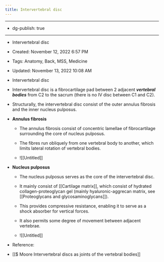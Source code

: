 ```yaml
---
title: Intervertebral disc
---
```


- --

- dg-publish: true

- --

- Intervertebral disc

- Created: November 12, 2022 6:57 PM

- Tags: Anatomy, Back, MSS, Medicine

- Updated: November 13, 2022 10:08 AM

- Intervertebral disc

- Intervertebral disc is a fibrocartilage pad between 2 adjacent *****************vertebral bodies***************** from C2 to the sacrum (there is no IV disc between C1 and C2).

- Structurally, the intervertebral disc consist of the outer annulus fibrosis and the inner nucleus pulposus.

- ******************************Annulus fibrosis******************************
	 - The annulus fibrosis consist of concentric lamellae of fibrocartilage surrounding the core of nucleus pulposus.

	 - The fibres run obliquely from one vertebral body to another, which limits lateral rotation of vertebral bodies.

	 - ![[Untitled]]

- ********************************Nucleus pulposus********************************
	 - The nucleus pulposus serves as the core of the intervertebral disc.

	 - It mainly consist of [[Cartilage matrix]], which consist of hydrated collagen-proteoglycan gel (mainly hyaluronic-aggrecan matrix, see [[Proteoglycans and glycosaminoglycans]]).

	 - This provides compressive resistance, enabling it to serve as a shock absorber for vertical forces.

	 - It also permits some degree of movement between adjacent vertebrae.

	 - ![[Untitled]]

- Reference:

- [[$ Moore  Intervertebral discs as joints of the vertebral bodies]]

